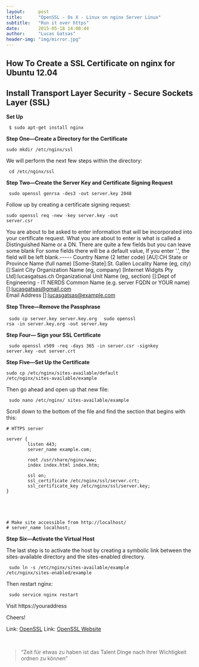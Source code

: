 ```yaml
---
layout:     post
title:      "OpenSSL - Os X - Linux on nginx Server Linux"
subtitle:   "Run it over https"
date:       2015-05-18 14:00:44
author:     "Lucas Gatsas"
header-img: "img/mirror.jpg"
---
```

<h2 class="section-heading">How To Create a SSL Certificate on nginx for Ubuntu 12.04</h2>
<h2 class="section-heading">Install Transport Layer Security - Secure Sockets Layer (SSL)</h2>

<strong> Set Up </strong> 


<code> $ sudo apt-get install nginx </code>


<strong> Step One—Create a Directory for the Certificate </strong> 


<code>sudo mkdir /etc/nginx/ssl</code>


We will perform the next few steps within the directory:


<code>  cd /etc/nginx/ssl </code> 


<strong>Step Two—Create the Server Key and Certificate Signing Request</strong> 


<code> sudo openssl genrsa -des3 -out server.key 2048 </code>


Follow up by creating a certificate signing request:


<code>sudo openssl req -new -key server.key -out server.csr</code>





You are about to be asked to enter information that will be incorporated
into your certificate request.
What you are about to enter is what is called a Distinguished Name or a DN.
There are quite a few fields but you can leave some blank
For some fields there will be a default value,
If you enter '.', the field will be left blank.-----
Country Name (2 letter code) [AU]:CH
State or Province Name (full name) [Some-State]:St. Gallen
Locality Name (eg, city) []:Saint City
Organization Name (eg, company) [Internet Widgits Pty Ltd]:lucasgatsas.ch 
Organizational Unit Name (eg, section) []:Dept of Engineering - IT NERDS
Common Name (e.g. server FQDN or YOUR name) []:lucasgatsas@gmail.com                  
Email Address []:lucasgatsas@example.com






<strong> Step Three—Remove the Passphrase </strong> 


<code> sudo cp server.key server.key.org </code> 
<code> sudo openssl rsa -in server.key.org 
	-out server.key </code> 


<strong> Step Four— Sign your SSL Certificate </strong> 


<code>  sudo openssl x509 -req -days 365 -in server.csr 
	-signkey server.key -out server.crt </code>




<strong> Step Five—Set Up the Certificate </strong> 


<code>sudo cp /etc/nginx/sites-available/default
 /etc/nginx/sites-available/example</code>


Then go ahead and open up that new file:




<code> sudo nano /etc/nginx/
	sites-available/example </code>



Scroll down to the bottom of the file and find the section that begins with this:


	# HTTPS server

	server {
	        listen 443;
	        server_name example.com;

	        root /usr/share/nginx/www;
	        index index.html index.htm;

	        ssl on;
	        ssl_certificate /etc/nginx/ssl/server.crt;
	        ssl_certificate_key /etc/nginx/ssl/server.key; 
	}





	# Make site accessible from http://localhost/
	# server_name localhost;


<strong> Step Six—Activate the Virtual Host </strong> 


The last step is to activate the host by creating a symbolic link between the sites-available directory and the sites-enabled directory.


<code>  sudo ln -s /etc/nginx/sites-available/example 
	/etc/nginx/sites-enabled/example </code>


Then restart nginx:


<code>  sudo service nginx restart </code>


Visit https://youraddress



Cheers! 



Link: <a href="https://github.com/openssl/openssl">OpenSSL</a> Link: <a href="http://www.openssl.org/source/">OpenSSL Website</a>


<br>
<blockquote>
“Zeit für etwas zu haben ist das Talent Dinge nach ihrer Wichtigkeit ordnen zu können” 
</blockquote>

